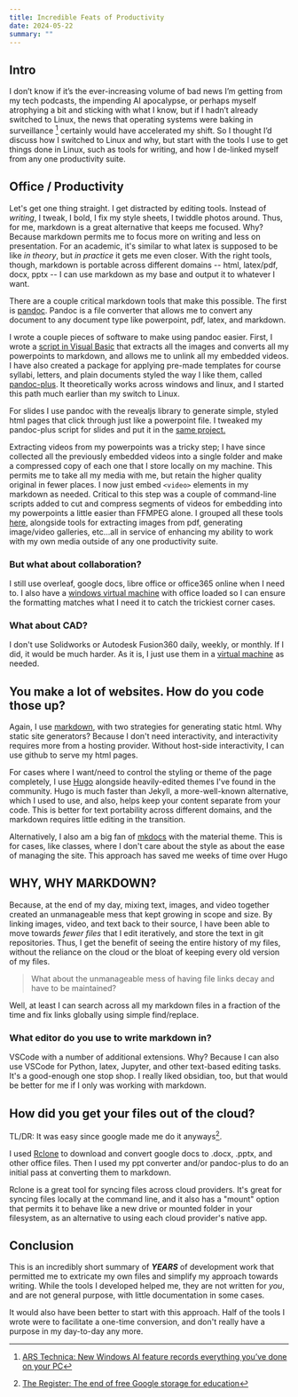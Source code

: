 ```yaml
---
title: Incredible Feats of Productivity
date: 2024-05-22
summary: ""
---
```


## Intro

I don’t know if it’s the ever-increasing volume of bad news I’m getting from my tech podcasts, the impending AI apocalypse, or perhaps myself atrophying a bit and sticking with what I know, but if I hadn’t already switched to Linux, the news that operating systems were baking in surveillance [^1] certainly would have accelerated my shift.  So I thought I’d discuss how I switched to Linux and why, but start with the tools I use to get things done in Linux, such as tools for writing, and how I de-linked myself from any one productivity suite.

## Office / Productivity

Let's get one thing straight.  I get distracted by editing tools.  Instead of _writing_, I tweak, I bold, I fix my style sheets, I twiddle photos around.  Thus, for me, markdown is a great alternative that keeps me focused.  Why?  Because markdown permits me to focus more on writing and less on presentation.  For an academic, it's similar to what latex is supposed to be like _in theory_, but _in practice_ it gets me even closer.  With the right tools, though, markdown is portable across different domains -- html, latex/pdf, docx, pptx -- I can use markdown as my base and output it to whatever I want.

There are a couple critical markdown tools that make this possible.  The first is [pandoc](https://pandoc.org/).  Pandoc is a file converter that allows me to convert any document to any document type like powerpoint, pdf, latex, and markdown.

I wrote a couple pieces of software to make using pandoc easier.  First, I wrote a [script in Visual Basic](https://www.danaukes.com/code/powerpoint-to-markdown/) that extracts all the images and converts all my powerpoints to markdown, and allows me to unlink all my embedded videos.  I have also created a package for applying pre-made templates for course syllabi, letters, and plain documents styled the way I like them, called [pandoc-plus](https://www.danaukes.com/code/pandoc-plus/).  It theoretically works across windows and linux, and I started this path much earlier than my switch to Linux.

For slides I use pandoc with the revealjs library to generate simple, styled html pages that click through just like a powerpoint file.  I tweaked my pandoc-plus script for slides and put it in the [same project.](https://www.danaukes.com/code/pandoc-plus/)

Extracting videos from my powerpoints was a tricky step; I have since collected all the previously embedded videos into a single folder and make a compressed copy of each one that I store locally on my machine.  This permits me to take all my media with me, but retain the higher quality original in fewer places.  I now just embed ```<video>``` elements in my markdown as needed.  Critical to this step was a couple of command-line scripts added to cut and compress segments of videos for embedding into my powerpoints a little easier than FFMPEG alone.  I grouped all these tools [here](https://github.com/danb0b/code_media_tools/tree/master/python/media_tools), alongside tools for extracting images from pdf, generating image/video galleries, etc...all in service of enhancing my ability to work with my own media outside of any one productivity suite.

### But what about collaboration?

I still use overleaf, google docs, libre office or office365 online when I need to.  I also have a [windows virtual machine](https://www.danaukes.com/tags/virtualbox) with office loaded so I can ensure the formatting matches what I need it to catch the trickiest corner cases.

### What about CAD?

I don't use Solidworks or Autodesk Fusion360 daily, weekly, or monthly.  If I did, it would be much harder.  As it is, I just use them in a [virtual machine](https://www.danaukes.com/tags/virtualbox) as needed.

## You make a lot of websites.  How do you code those up?

Again, I use [markdown](https://www.danaukes.com/tags/markdown/), with two strategies for generating static html.  Why static site generators?  Because I don't need interactivity, and interactivity requires more from a hosting provider.  Without host-side interactivity, I can use github to serve my html pages.  

For cases where I want/need to control the styling or theme of the page completely, I use [Hugo](https://www.danaukes.com/tags/hugo/) alongside heavily-edited themes I've found in the community.  Hugo is much faster than Jekyll, a more-well-known alternative, which I used to use, and also, helps keep your content separate from your code.  This is better for text portability across different domains, and the markdown requires little editing in the transition.

Alternatively, I also am a big fan of [mkdocs](https://www.danaukes.com/tags/mkdocs) with the material theme.  This is for cases, like classes, where I don't care about the style as about the ease of managing the site.  This approach has saved me weeks of time over Hugo

## WHY, WHY MARKDOWN?

Because, at the end of my day, mixing text, images, and video together created an unmanageable mess that kept growing in scope and size.  By linking images, video, and text back to their source, I have been able to move towards _fewer files_ that I edit iteratively, and store the text in git repositories.  Thus, I get the benefit of seeing the entire history of my files, without the reliance on the cloud or the bloat of keeping every old version of my files.

> What about the unmanageable mess of having file links decay and have to be maintained?

Well, at least I can search across all my markdown files in a fraction of the time and fix links globally using simple find/replace.

### What editor do you use to write markdown in?

VSCode with a number of additional extensions.  Why? Because I can also use VSCode for Python, latex, Jupyter, and other text-based editing tasks. It's a good-enough one stop shop.  I really liked obsidian, too, but that would be better for me if I only was working with markdown.

## How did you get your files out of the cloud?

TL/DR: It was easy since google made me do it anyways[^2].  

I used [Rclone](https://rclone.org/) to download and convert google docs to .docx, .pptx, and other office files.  Then I used my ppt converter and/or pandoc-plus to do an initial pass at converting them to markdown.

Rclone is a great tool for syncing files across cloud providers.  It's great for syncing files locally at the command line, and it also has a "mount" option that permits it to behave like a new drive or mounted folder in your filesystem, as an alternative to using each cloud provider's native app.  

## Conclusion

This is an incredibly short summary of _**YEARS**_ of development work that permitted me to extricate my own files and simplify my approach towards writing.  While the tools I developed helped me, they are not written for _you_, and are not general purpose, with little documentation in some cases.  

It would also have been better to start with this approach.  Half of the tools I wrote were to facilitate a one-time conversion, and don't really have a purpose in my day-to-day any more.

[^1]: [ARS Technica: New Windows AI feature records everything you’ve done on your PC](https://arstechnica.com/gadgets/2024/05/microsofts-new-recall-feature-will-record-everything-you-do-on-your-pc/)

[^2]: [The Register: The end of free Google storage for education](https://www.theregister.com/2022/02/14/google_free_storage_plan_ends_opinion_column/)
